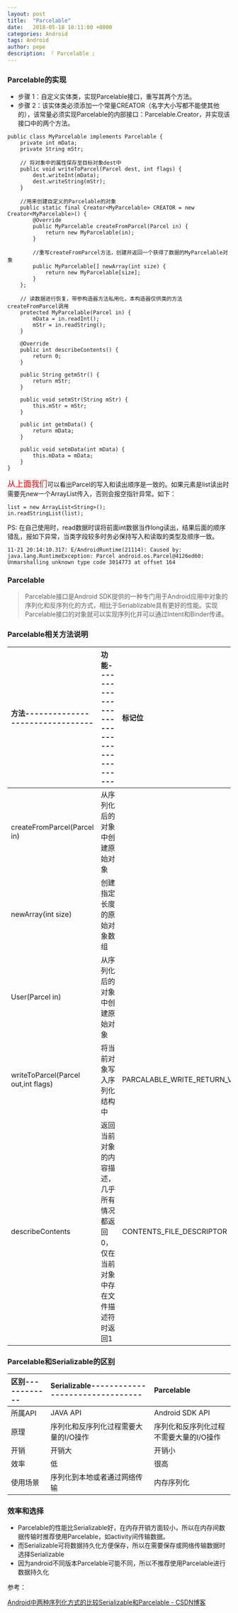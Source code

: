 ```yaml
---
layout: post
title:  "Parcelable"
date:   2018-05-18 10:11:00 +0800
categories: Android
tags: Android
author: pepe
description: 『 Parcelable 』
---
```


### **Parcelable的实现**

 -  步骤 1：自定义实体类，实现Parcelable接口，重写其两个方法。
 -  步骤 2：该实体类必须添加一个常量CREATOR（名字大小写都不能使其他的），该常量必须实现Parcelable的内部接口：Parcelable.Creator，并实现该接口中的两个方法。

```
public class MyParcelable implements Parcelable {
    private int mData;
    private String mStr;
    
    // 将对象中的属性保存至目标对象dest中  
    public void writeToParcel(Parcel dest, int flags) {
        dest.writeInt(mData);
        dest.writeString(mStr);
    }
    
    //用来创建自定义的Parcelable的对象
    public static final Creator<MyParcelable> CREATOR = new Creator<MyParcelable>() {
        @Override
        public MyParcelable createFromParcel(Parcel in) {
            return new MyParcelable(in);
        }

        //重写createFromParcel方法，创建并返回一个获得了数据的MyParcelable对象  
        public MyParcelable[] newArray(int size) {
            return new MyParcelable[size];
        }
    };

    // 读数据进行恢复，带参构造器方法私用化，本构造器仅供类的方法createFromParcel调用  
    protected MyParcelable(Parcel in) {
        mData = in.readInt();
        mStr = in.readString();
    }

    @Override
    public int describeContents() {
        return 0;
    }
    
    public String getmStr() {
        return mStr;
    }

    public void setmStr(String mStr) {
        this.mStr = mStr;
    }

    public int getmData() {
        return mData;
    }

    public void setmData(int mData) {
        this.mData = mData;
    }
}
```
<font color=#ff0000 size=4 face="宋体">从上面我们</font>可以看出Parcel的写入和读出顺序是一致的。如果元素是list读出时需要先new一个ArrayList传入，否则会报空指针异常。如下：
```
list = new ArrayList<String>();
in.readStringList(list);
```
 PS: 在自己使用时，read数据时误将前面int数据当作long读出，结果后面的顺序错乱，报如下异常，当类字段较多时务必保持写入和读取的类型及顺序一致。
```
11-21 20:14:10.317: E/AndroidRuntime(21114): Caused by: java.lang.RuntimeException: Parcel android.os.Parcel@4126ed60: Unmarshalling unknown type code 3014773 at offset 164
```

### **Parcelable**

> Parcelable接口是Android SDK提供的一种专门用于Android应用中对象的序列化和反序列化的方式，相比于Seriablizable具有更好的性能。实现Parcelable接口的对象就可以实现序列化并可以通过Intent和Binder传递。

### **Parcelable相关方法说明**

|方法--------------------------------|功能----------------------------------------|标记位|
|:-----------------------------------|:-------------------------------------------|:---- |
|createFromParcel(Parcel in)	     |从序列化后的对象中创建原始对象		        ||
|newArray(int size)	                 |创建指定长度的原始对象数组                  ||
|User(Parcel in)	                 |从序列化后的对象中创建原始对象	            ||
|writeToParcel(Parcel out,int flags) |将当前对象写入序列化结构中	                |PARCALABLE_WRITE_RETURN_VALUE|
|describeContents	                 |返回当前对象的内容描述，几乎所有情况都返回0，仅在当前对象中存在文件描述符时返回1|CONTENTS_FILE_DESCRIPTOR|

### **Parcelable和Serializable的区别**

|区别------------|Serializable--------------------------------|Parcelable|
|:---------------|:-------------------------------------------|:---- |
|所属API	     |JAVA API	                                  |Android SDK API|
|原理	         |序列化和反序列化过程需要大量的I/O操作       |序列化和反序列化过程不需要大量的I/O操作|
|开销	         |开销大	                                  |开销小|
|效率	         |低	                                      |很高|
|使用场景	     |序列化到本地或者通过网络传输	              |内存序列化|

### **效率和选择**

 - Parcelable的性能比Serializable好，在内存开销方面较小，所以在内存间数据传输时推荐使用Parcelable，如activity间传输数据。
 - 而Serializable可将数据持久化方便保存，所以在需要保存或网络传输数据时选择Serializable 
 - 因为android不同版本Parcelable可能不同，所以不推荐使用Parcelable进行数据持久化


参考：

[Android中两种序列化方式的比较Serializable和Parcelable - CSDN博客](https://blog.csdn.net/wangchunlei123/article/details/51345130)